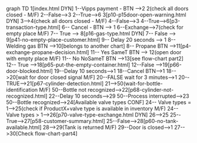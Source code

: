 graph TD
1[index.html DYN]
1--Vipps payment - BTN -->2
2(check all doors closed - M/F)
2--False-->3
2--True-->6
3[p10-p15door-open-warning.html DYN]
3-->4(check all doors closed - M/F)
4--False-->3
4--True-->6[p3-transaction-type.html]
6-- Cancel - BTN --> 1
6--Exchange-->7(check for empty place M/F)
7-- True --> 8[p16-gas-type.html DYN]
7-- False --> 9[p41-no-empty-place-customer.html]
9-- Delay 20 seconds --> 1
8-- Welding gas BTN -->10[belongs to another chart]
8-- Propane BTN -->11[p4-exchange-propane-decision.html]
11-- Yes SameT BTN --> 12(open door with empty place M/F)
11-- No NoSameT BTN -->13[see flow-chart part2]
12-- True -->18[p65-put-the-empty-container.html]
12--False -->19[p66-door-blocked.html]
19--Delay 10 seconds-->1
18--Cancel BTN-->1
18-->20[wait for door closed signal M/F]
20--FALSE wait for 3 minutes-->1
20--TRUE-->21[p67-cylinder-detection.html]
21-->50(wait-for-bottle-identification M/F)
50--Bottle not recognized-->22[p68-cylinder-not-recognized.html]
22--Delay 10 seconds-->29
50--Process interrupted-->23
50--Bottle recognized-->24[Available valve types CONF]
24-- Valve types = 1-->25(check if ProductX+valve type is available in inventory M/F)
24-- Valve types > 1-->26[p70-valve-type-exchange.html DYN]
26-->25
25--True-->27[p58-customer-summary.html]
25--False-->28[p60-no-tank-available.html]
28-->29(Tank is returned M/F)
29--Door is closed-->1
27-->30[Check flow-chart-part4]
